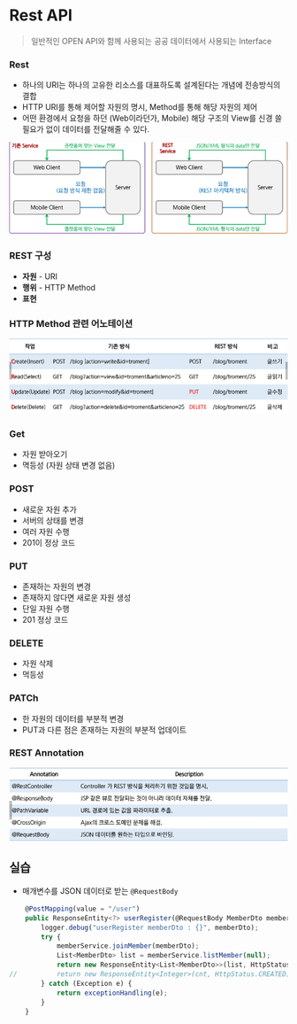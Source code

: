 # Rest API

> 일반적인 OPEN API와 함께 사용되는 공공 데이터에서 사용되는 Interface
> 

### Rest

- 하나의 URI는 하나의 고유한 리소스를 대표하도록 설계된다는 개념에 전송방식의 결합
- HTTP URI를 통해 제어할 자원의 명시, Method를 통해 해당 자원의 제어
- 어떤 환경에서 요청을 하던 (Web이라던가, Mobile) 해당 구조의 View를 신경 쓸 필요가 없이 데이터를 전달해줄 수 있다.

![Untitled](resources/restimg/Untitled.png)

### REST 구성

- **자원** - URI
- **행위** - HTTP Method
- **표현**

### HTTP Method 관련 어노테이션

![Untitled](resources/restimg/Untitled%201.png)

### Get

- 자원 받아오기
- 멱등성 (자원 상태 변경 없음)

### POST

- 새로운 자원 추가
- 서버의 상태를 변경
- 여러 자원 수행
- 201이 정상 코드

### PUT

- 존재하는 자원의 변경
- 존재하지 않다면 새로운 자원 생성
- 단일 자원 수행
- 201 정상 코드

### DELETE

- 자원 삭제
- 먹등성

### PATCh

- 한 자원의 데이터를 부분적 변경
- PUT과 다른 점은 존재하는 자원의 부분적 업데이트

### REST Annotation

![Untitled](resources/restimg/Untitled%202.png)

## 실습

- 매개변수를 JSON 데이터로 받는 `@RequestBody`

```jsx
	@PostMapping(value = "/user")
	public ResponseEntity<?> userRegister(@RequestBody MemberDto memberDto) {
		logger.debug("userRegister memberDto : {}", memberDto);
		try {
			memberService.joinMember(memberDto);
			List<MemberDto> list = memberService.listMember(null);
			return new ResponseEntity<List<MemberDto>>(list, HttpStatus.OK);
//			return new ResponseEntity<Integer>(cnt, HttpStatus.CREATED);
		} catch (Exception e) {
			return exceptionHandling(e);
		}
	}
```

##
